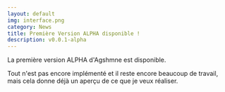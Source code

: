 ```yaml
---
layout: default
img: interface.png
category: News
title: Première Version ALPHA disponible !
description: v0.0.1-alpha
---
```


La première version ALPHA d'Agshmne est disponible.

Tout n'est pas encore implémenté et il reste encore beaucoup de travail, mais cela donne déjà un aperçu de ce que je veux réaliser. 

